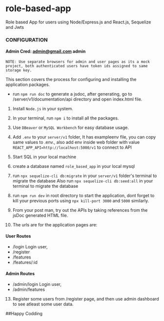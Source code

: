 <!-- Use cmd+shift+v in macOS to open as a preview -->
# role-based-app
Role based App for users using Node/Express.js and React.js, Sequelize and Jwts

### CONFIGURATION

#### Admin Cred: admin@gmail.com admin

`NOTE: Use separate browsers for admin and user pages as its a mock project, both authenticated users have token ids assigned to same storage key.`

This section covers the process for configuring and installing the application packages.

- run `npm run doc` to generate a jsdoc, after generating, go to /server/v1/documentation/api directory and open index.html file.

1. Install `Node.js` in your system.
2. In your terminal, run `npm i` to install all the packages.
4. Use `DBeaver` or `MySQL Workbench` for easy database usage.
5. Add `.env` to your `server/v1` folder, It has exampleenv file, you can copy same values to .env., also add env inside web folder with value `REACT_APP_API=http://localhost:5000/v1` to connect to API
6. Start SQL in your local machine
7. create a database named `role_based_app` in your local mysql
8. run `npx sequelize-cli db:migrate` in your `server/v1` folder's terminal to migrate the database
Also run `npx sequelize-cli db:seed:all` in your terminal to migrate the database
9. run `npm run dev` in root directory to start the application, dont forget to kill your previous ports using `npx kill-port 3000` and `5000` similarly.

11. From your post man, try out the APIs by taking references from the jsDoc generated HTML file.

12. The urls are for the application pages are:
#### User Routes
- /login Login user,
- /register
- /features
- /features/:id

#### Admin Routes
- /admin/login Login user,
- /admin/features

13. Register some users from /register page, and then use admin dashboard to see atleast some user data.

##Happy Codding


